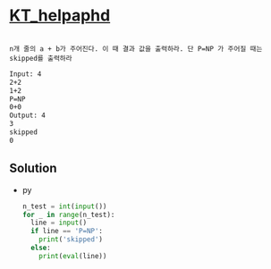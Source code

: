 # [KT_helpaphd](https://open.kattis.com/problems/helpaphd)

```en

```

```kr
n개 줄의 a + b가 주어진다. 이 때 결과 값을 출력하라. 단 P=NP 가 주어질 때는 skipped를 출력하라
```

```txt
Input: 4
2+2
1+2
P=NP
0+0
Output: 4
3
skipped
0
```

## Solution

* py

  ```py
  n_test = int(input())
  for _ in range(n_test):
    line = input()
    if line == 'P=NP':
      print('skipped')
    else:
      print(eval(line))
  ```
